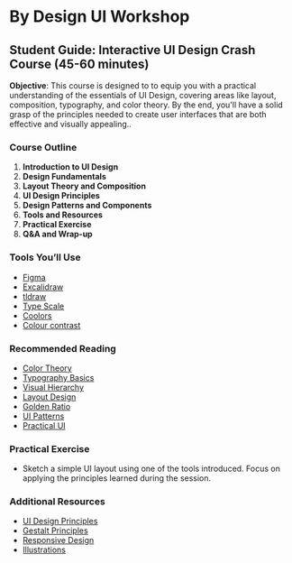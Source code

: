 # By Design UI Workshop

## Student Guide: Interactive UI Design Crash Course (45-60 minutes)

**Objective**: This course is designed to to equip you with a practical understanding of the essentials of UI Design, covering areas like layout, composition, typography, and color theory. By the end, you'll have a solid grasp of the principles needed to create user interfaces that are both effective and visually appealing..

### Course Outline

1. **Introduction to UI Design**
2. **Design Fundamentals**
3. **Layout Theory and Composition**
4. **UI Design Principles**
5. **Design Patterns and Components**
6. **Tools and Resources**
7. **Practical Exercise**
8. **Q&A and Wrap-up**

### Tools You’ll Use

- [Figma](https://www.figma.com/)
- [Excalidraw](https://excalidraw.com/)
- [tldraw](https://tldraw.dev/)
- [Type Scale](https://typescale.com/)
- [Coolors](https://coolors.co/420039-932f6d-e07be0-dcccff-f6f2ff)
- [Colour contrast](https://colourcontrast.cc/)

### Recommended Reading

- [Color Theory](https://yesimadesigner.com/design-theory/)
- [Typography Basics](https://refactoringui.com/)
- [Visual Hierarchy](https://refactoringui.com/)
- [Layout Design](https://edu.gcfglobal.org/en/beginning-graphic-design/layout-and-composition/1/)
- [Golden Ratio](https://www.interaction-design.org/literature/article/the-golden-ratio-principles-of-form-and-layout)
- [UI Patterns](http://ui-patterns.com/patterns)
- [Practical UI](https://www.practical-ui.com/)

### Practical Exercise

- Sketch a simple UI layout using one of the tools introduced. Focus on applying the principles learned during the session.

### Additional Resources

- [UI Design Principles](https://refactoringui.com/)
- [Gestalt Principles](https://www.interaction-design.org/literature/article/gestalt-principles)
- [Responsive Design](https://refactoringui.com/)
- [Illustrations](toools.design/free-open-source-illustrations)
